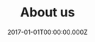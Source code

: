 ---
title: About us
metaDescription: This is a sample meta description. If one is not present in
  your page/post's front matter, the default metadata.desciption will be used
  instead.
date: 2017-01-01T00:00:00.000Z
permalink: /about/index.html
chunks:
  - type: pageHeading
    template: chunks/page-title.njk
    heading: About us
  - type: textImage
    template: chunks/text-image.njk
    flip: true
    text: >-
      Lorem ipsum dolor sit amet, consectetur adipiscing elit, sed do eiusmod
      tempor incididunt ut labore et dolore magna aliqua. Ut enim ad minim
      veniam, quis nostrud exercitation ullamco laboris nisi ut aliquip ex ea
      commodo consequat. Duis aute irure dolor in reprehenderit in voluptate
      velit esse cillum dolore eu fugiat nulla pariatur. Excepteur sint occaecat
      cupidatat non proident, sunt in culpa qui officia deserunt mollit anim id
      est laborum. 


      Lorem ipsum dolor sit amet, consectetur adipiscing elit, sed do eiusmod tempor incididunt ut labore et dolore magna aliqua. Ut enim ad minim veniam, quis nostrud exercitation ullamco laboris nisi ut aliquip ex ea commodo consequat. Duis aute irure dolor in reprehenderit in voluptate velit esse cillum dolore eu fugiat nulla pariatur. Excepteur sint occaecat cupidatat non proident, sunt in culpa qui officia deserunt mollit anim id est laborum.
    image:
      image: /static/water-tank.jpg
      caption: "hello world"
      imageAlt: water tank
  - type: banner
    template: chunks/banner.njk
    flip: false
    text: >-
      ## We know you want someone you can trust..


      <ul class="flex gap-x-4 flex-wrap list-none" style="padding-left: 0px;">
      <li>
          <img style="height: 4rem" src="/static/wms-logo-light.svg">
      <li>
      <li>
          <img style="height: 4rem" src="/static/safecontractor-logo-light.svg">
      <li>
      </ul>
  - type: ctaBanner
    flip: false
    template: chunks/cta-banner.njk
    content:
      subHeading: We are looking for talented people
      items:
        - type: text
          text: >-
            Due to a further influx of work, we are
            actively recruiting and have a number of positions available.


            * Commisioning engineer

            * Contracts/account manager

            * Water hygiene engineer

            * Water treatment engineer


            If you have experience in any of these rolls within the water/air sectors please don’t hesitate to get in touch. Competitive rates of pay within a growing company. 
    button: Join the team
---